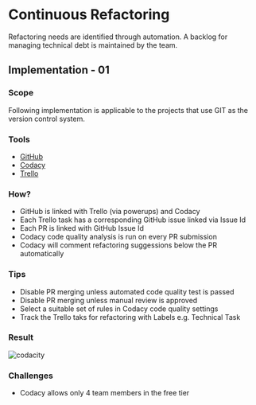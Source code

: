 # Continuous Refactoring

Refactoring needs are identified through automation. A backlog for managing technical debt is maintained by the team.

## Implementation - 01

### Scope
Following implementation is applicable to the projects that use GIT as the version control system. 

### Tools
- [GitHub](https://github.com)
- [Codacy](https://www.codacy.com/)
- [Trello](https://trello.com/)

### How?
- GitHub is linked with Trello (via powerups) and Codacy
- Each Trello task has a corresponding GitHub issue linked via Issue Id
- Each PR is linked with GitHub Issue Id 
- Codacy code quality analysis is run on every PR submission
- Codacy will comment refactoring suggessions below the PR automatically 

### Tips
- Disable PR merging unless automated code quality test is passed
- Disable PR merging unless manual review is approved
- Select a suitable set of rules in Codacy code quality settings
- Track the Trello taks for refactoring with Labels e.g. Technical Task 

### Result
![codacity](https://user-images.githubusercontent.com/2338919/50731236-8dde7600-1185-11e9-9e90-f59e456835b1.png)

### Challenges
- Codacy allows only 4 team members in the free tier 
